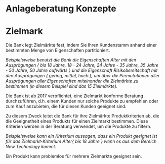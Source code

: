 # Anlageberatung Konzepte

# Zielmark

Die Bank legt Zielmärkte fest, indem Sie Ihren Kundenstamm anhand einer bestimmten Menge von Eigenschaften partitioniert.

*Beispielsweise benutzt die Bank die Eigenschaften Alter mit den Ausprägungen { bis 18 Jahre, 18 - 24 Jahre, 24 Jahre - 35 Jahre, 35 Jahre - 50 Jahre, 50 Jahre aufwärts } und die Eigenschaft Risikobereitschaft mit den Ausprägungen { gering, mittel, hoch }, um über die Permutationen aller Ausprägungen aller Eigenschaften miteinander die Zielmärkte zu bestimmen (in diesem Beispiel sind das 15 Zielmärkte).*

Die Bank ist ab 2017 verpflichtet, eine Zielmarkt konforme Beratung durchzuführen, d.h. einem Kunden nur solche Produkte zu empfehlen oder zum Kauf anzubieten, die für diesen Kunden geeignet sind.

Zu diesem Zweck leitet die Bank für ihre Zielmärkte Produktkriterien ab, die die Geeignetheit eines Produkts für einen Zielmarkt bestimmen. Diese Kriterien werden in der Beratung verwendet, um die Produkte zu filtern.

*Beispielsweise kann ein Kriterium aussagen, dass ein Produkt geeignet ist für das Zielmarkt-Kriterium Alter{ bis 18 Jahre } wenn es aus dem Bereich New Technology kommt.*

Ein Produkt kann problemlos für mehrere Zielmarkte geeignet sein.


